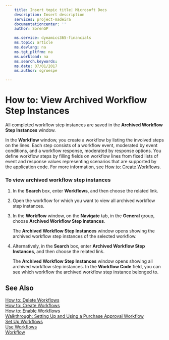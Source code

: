 ```yaml
---
    title: Insert topic title| Microsoft Docs
    description: Insert description
    services: project-madeira
    documentationcenter: ''
    author: SorenGP

    ms.service: dynamics365-financials
    ms.topic: article
    ms.devlang: na
    ms.tgt_pltfrm: na
    ms.workload: na
    ms.search.keywords:
    ms.date: 07/01/2017
    ms.author: sgroespe

---
```

# How to: View Archived Workflow Step Instances
All completed workflow step instances are saved in the **Archived Workflow Step Instances** window.  

 In the **Workflow** window, you create a workflow by listing the involved steps on the lines. Each step consists of a workflow event, moderated by event conditions, and a workflow response, moderated by response options. You define workflow steps by filling fields on workflow lines from fixed lists of event and response values representing scenarios that are supported by the application code. For more information, see [How to: Create Workflows](how-to-create-workflows.md).  

### To view archived workflow step instances  

1.  In the **Search** box, enter **Workflows**, and then choose the related link.  

2.  Open the workflow for which you want to view all archived workflow step instances.  

3.  In the **Workflow** window, on the **Navigate** tab, in the **General** group, choose **Archived Workflow Step Instances**.  

     The **Archived Workflow Step Instances** window opens showing the archived workflow step instances of the selected workflow.  

4.  Alternatively, in the **Search** box, enter **Archived Workflow Step Instances**, and then choose the related link.  

     The **Archived Workflow Step Instances** window opens showing all archived workflow step instances. In the **Workflow Code** field, you can see which workflow the archived workflow step instance belonged to.  

## See Also  
 [How to: Delete Workflows](how-to-delete-workflows.md)   
 [How to: Create Workflows](how-to-create-workflows.md)   
 [How to: Enable Workflows](how-to-enable-workflows.md)   
 [Walkthrough: Setting Up and Using a Purchase Approval Workflow](walkthrough-setting-up-and-using-a-purchase-approval-workflow.md)   
 [Set Up Workflows](set-up-workflows.md)   
 [Use Workflows](use-workflows.md)   
 [Workflow](workflow.md)
